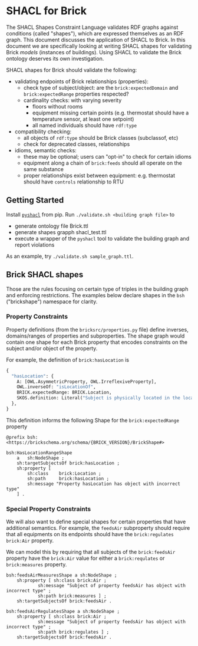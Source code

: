 # SHACL for Brick

The SHACL Shapes Constraint Language validates RDF graphs against conditions (called "shapes"), which are
expressed themselves as an RDF graph. This document discusses the application of SHACL to Brick. In
this document we are specifically looking at writing SHACL shapes for validating Brick *models*
(instances of buildings). Using SHACL to validate the Brick ontology deserves its own investigation.

SHACL shapes for Brick should validate the following:

- validating endpoints of Brick relationships (properties):
  - check type of subject/object: are the `brick:expectedDomain` and `brick:expectedRange` properties respected?
  - cardinality checks: with varying severity
    - floors without rooms
    - equipment missing certain points (e.g. thermostat should have a temperature sensor, at least one setpoint)
    - all named individuals should have `rdf:type`
- compatibility checking:
  - all objects of `rdf:type` should be Brick classes (subclassof, etc)
  - check for deprecated classes, relationships
- idioms, semantic checks:
  - these may be optional; users can "opt-in" to check for certain idioms
  - equipment along a chain of `brick:feeds` should all operate on the same substance
  - proper relationships exist between equipment: e.g. thermostat should have `controls` relationship to RTU

## Getting Started

Install [`pyshacl`](https://github.com/RDFLib/pySHACL) from pip.  Run
 `./validate.sh <building graph file>` to
* generate ontology file Brick.ttl
* generate shapes grapph shacl_test.ttl
* execute a wrapper of the `pyshacl` tool to validate the building graph and report violations

As an example, try `./validate.sh sample_graph.ttl`.

## Brick SHACL shapes

Those are the rules focusing on certain type of triples in the building graph and enforcing restrictions.  The
examples below declare shapes in the `bsh` ("brickshape") namespace for clarity.

### Property Constraints

Property definitions (from the `bricksrc/properties.py` file) define inverses, domains/ranges
of properties and subproperties. The shape graph would contain one shape for
each Brick property that encodes constraints on the subject and/or object of the property.

For example, the definition of `brick:hasLocation` is

```python
{
  "hasLocation": {
    A: [OWL.AsymmetricProperty, OWL.IrreflexiveProperty],
    OWL.inverseOf: "isLocationOf",
    BRICK.expectedRange: BRICK.Location,
    SKOS.definition: Literal("Subject is physically located in the location given by the object"),
  },
}
```

This definition informs the following Shape for the `brick:expectedRange` property

```ttl
@prefix bsh: <https://brickschema.org/schema/{BRICK_VERSION}/BrickShape#>

bsh:HasLocationRangeShape
    a   sh:NodeShape ;
    sh:targetSubjectsOf brick:hasLocation ;
    sh:property [
        sh:class    brick:Location ;
        sh:path     brick:hasLocation ;
        sh:message "Property hasLocation has object with incorrect type"
    ] .
```

### Special Property Constraints

We will also want to define special shapes for certain properties that have additional semantics.
For example, the `feedsAir` subproperty should require that all equipments on its endpoints should
have the `brick:regulates brick:Air` property.

We can model this by requiring that all subjects of the `brick:feedsAir`
property have the `brick:Air` value for either a `brick:requlates` or `brick:measures` property.

```ttl
bsh:feedsAirMeasuresShape a sh:NodeShape ;
    sh:property [ sh:class brick:Air ;
            sh:message "Subject of property feedsAir has object with incorrect type" ;
            sh:path brick:measures ] ;
    sh:targetSubjectsOf brick:feedsAir .

bsh:feedsAirRegulatesShape a sh:NodeShape ;
    sh:property [ sh:class brick:Air ;
            sh:message "Subject of property feedsAir has object with incorrect type" ;
            sh:path brick:regulates ] ;
    sh:targetSubjectsOf brick:feedsAir .
```
